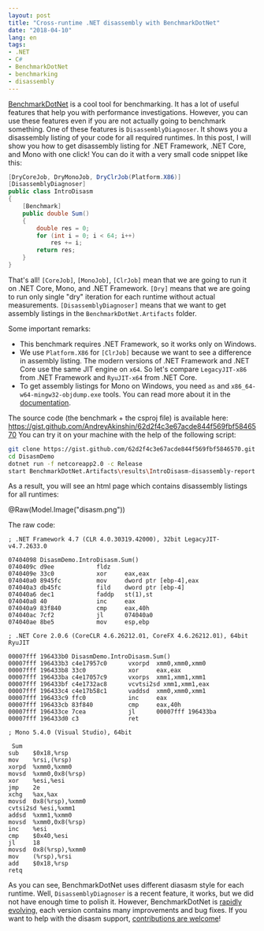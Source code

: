 ```yaml
---
layout: post
title: "Cross-runtime .NET disassembly with BenchmarkDotNet"
date: "2018-04-10"
lang: en
tags:
- .NET
- C#
- BenchmarkDotNet
- benchmarking
- disassembly
---
```


[BenchmarkDotNet](https://github.com/dotnet/BenchmarkDotNet) is a cool tool for benchmarking.
It has a lot of useful features that help you with performance investigations.
However, you can use these features even if you are not actually going to benchmark something.
One of these features is `DisassemblyDiagnoser`.
It shows you a disassembly listing of your code for all required runtimes.
In this post, I will show you how to get disassembly listing for .NET Framework, .NET Core, and Mono with one click!
You can do it with a very small code snippet like this:

```cs
[DryCoreJob, DryMonoJob, DryClrJob(Platform.X86)]
[DisassemblyDiagnoser]
public class IntroDisasm
{
    [Benchmark]
    public double Sum()
    {
        double res = 0;
        for (int i = 0; i < 64; i++)
            res += i;
        return res;
    }
}
```

<!--more-->

That's all!
`[CoreJob]`, `[MonoJob]`, `[ClrJob]` mean that we are going to run it on .NET Core, Mono, and .NET Framework.
`[Dry]` means that we are going to run only single "dry" iteration for each runtime without actual measurements.
`[DisassemblyDiagnoser]` means that we want to get assembly listings in the `BenchmarkDotNet.Artifacts` folder.

Some important remarks:

* This benchmark requires .NET Framework, so it works only on Windows.
* We use `Platform.X86` for `[ClrJob]` because we want to see a difference in assembly listing.
  The modern versions of .NET Framework and .NET Core use the same JIT engine on `x64`.
  So let's compare `LegacyJIT-x86` from .NET Framework and `RyuJIT-x64` from .NET Core.
* To get assembly listings for Mono on Windows, you need `as` and `x86_64-w64-mingw32-objdump.exe` tools.
  You can read more about it in the [documentation](http://benchmarkdotnet.org/Configs/Diagnosers.htm#disassembly-diagnoser-for-mono-on-windows).

The source code (the benchmark + the csproj file) is available here: https://gist.github.com/AndreyAkinshin/62d2f4c3e67acde844f569fbf5846570
You can try it on your machine with the help of the following script:

```bash
git clone https://gist.github.com/62d2f4c3e67acde844f569fbf5846570.git DisasmDemo
cd DisasmDemo
dotnet run -f netcoreapp2.0 -c Release
start BenchmarkDotNet.Artifacts\results\IntroDisasm-disassembly-report.html
```

As a result, you will see an html page which contains disassembly listings for all runtimes:

@Raw(Model.Image("disasm.png"))

The raw code:

```x86asm
; .NET Framework 4.7 (CLR 4.0.30319.42000), 32bit LegacyJIT-v4.7.2633.0

07404098 DisasmDemo.IntroDisasm.Sum()
0740409c d9ee            fldz
0740409e 33c0            xor     eax,eax
074040a0 8945fc          mov     dword ptr [ebp-4],eax
074040a3 db45fc          fild    dword ptr [ebp-4]
074040a6 dec1            faddp   st(1),st
074040a8 40              inc     eax
074040a9 83f840          cmp     eax,40h
074040ac 7cf2            jl      074040a0
074040ae 8be5            mov     esp,ebp
```

```x86asm
; .NET Core 2.0.6 (CoreCLR 4.6.26212.01, CoreFX 4.6.26212.01), 64bit RyuJIT

00007fff 196433b0 DisasmDemo.IntroDisasm.Sum()
00007fff 196433b3 c4e17957c0      vxorpd  xmm0,xmm0,xmm0
00007fff 196433b8 33c0            xor     eax,eax
00007fff 196433ba c4e17057c9      vxorps  xmm1,xmm1,xmm1
00007fff 196433bf c4e1732ac8      vcvtsi2sd xmm1,xmm1,eax
00007fff 196433c4 c4e17b58c1      vaddsd  xmm0,xmm0,xmm1
00007fff 196433c9 ffc0            inc     eax
00007fff 196433cb 83f840          cmp     eax,40h
00007fff 196433ce 7cea            jl      00007fff 196433ba
00007fff 196433d0 c3              ret
```

```x86asm
; Mono 5.4.0 (Visual Studio), 64bit

 Sum
sub    $0x18,%rsp
mov    %rsi,(%rsp)
xorpd  %xmm0,%xmm0
movsd  %xmm0,0x8(%rsp)
xor    %esi,%esi
jmp    2e 
xchg   %ax,%ax
movsd  0x8(%rsp),%xmm0
cvtsi2sd %esi,%xmm1
addsd  %xmm1,%xmm0
movsd  %xmm0,0x8(%rsp)
inc    %esi
cmp    $0x40,%esi
jl     18 
movsd  0x8(%rsp),%xmm0
mov    (%rsp),%rsi
add    $0x18,%rsp
retq
```

As you can see, BenchmarkDotNet uses different diasasm style for each runtime.
Well, `DisassemblyDiagnoser` is a recent feature, it works, but we did not have enough time to polish it.
However, BenchmarkDotNet is [rapidly evolving](https://github.com/dotnet/BenchmarkDotNet/wiki/ChangeLog),
  each version contains many improvements and bug fixes.
If you want to help with the disasm support, [contributions are welcome](https://github.com/dotnet/BenchmarkDotNet#contributions-are-welcome)!